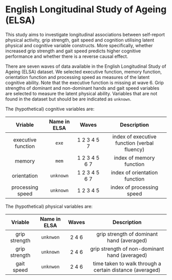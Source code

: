 # English Longitudinal Study of Ageing (ELSA)

This study aims to investigate longitudinal associations between self-report physical activity, grip strength, gait speed and cognition utilising latent physical and cognitive variable constructs. More specifically, whether increased grip strength and gait speed predicts higher cognitive performance and whether there is a reverse causal effect.

There are seven waves of data available in the English Longitudinal Study of Ageing (ELSA) dataset. We selected executive function, memory function, orientation function and processing speed as measures of the latent cognitive ability. Note that the executive function is missing at wave 6. Grip strengths of dominant and non-dominant hands and gait speed variables are selected to measure the latent physical ability. Variables that are not found in the dataset but should be are indicated as `unknown`.

The (hypothetical) cognitive variables are:

| Vriable | Name in ELSA | Waves | Description |
| :---: | :---: | :---: | :---: |
| executive function | `exe` | 1 2 3 4 5 7 | index of executive function (verbal fluency) |
| memory | `mem` | 1 2 3 4 5 6 7 | index of memory function |
| orientation | `unknown` | 1 2 3 4 5 6 7 | index of orientation function |
| processing speed | `unknown` | 1 2 3 4 5 | index of processing speed |

The (hypothetical) physical variables are:

| Vriable | Name in ELSA | Waves | Description |
| :---: | :---: | :---: | :---: |
| grip strength | `unknwon` | 2 4 6 | grip strength of dominant hand (averaged) |
| grip strength | `unknown` | 2 4 6 | grip strength of non-dominant hand (averaged) |
| gait speed | `unknwon` | 2 4 6 | time taken to walk through a certain distance (averaged) |

